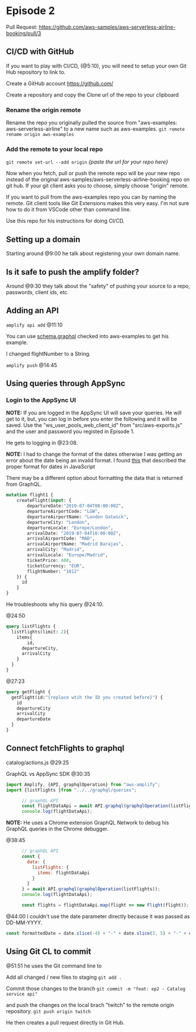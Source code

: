 

# Episode 2
Pull Request: https://github.com/aws-samples/aws-serverless-airline-booking/pull/3

## CI/CD with GitHub
If you want to play with CI/CD, (@5:10), you will need to setup your own Git Hub repository to link to.  

Create a GitHub account https://github.com/

Create a repository and copy the Clone url of the repo to your clipboard

### Rename the origin remote 
Rename the repo you originally pulled the source from "aws-examples: aws-serverless-airline" to a new name such as aws-examples.
`git remote rename origin aws-examples`

### Add the remote to your local repo
`git remote set-url --add origin` _{paste the url for your repo here}_

Now when you fetch, pull or push the remote repo will be your new repo instead of the original 
aws-samples/aws-serverless-airline-booking repo on git hub.  If your git client asks you to choose, 
simply choose "origin" remote.

If you want to pull from the aws-examples repo you can by naming the remote.  Git client tools like Git Extensions
makes this very easy.  I'm not sure how to do it from VSCode other than command line.

Use this repo for his instructions for doing CI/CD.

## Setting up a domain
Starting around @9:00 he talk about registering your own domain name.

## Is it safe to push the amplify folder?
Around @9:30 they talk about the "safety" of pushing your source to a repo, passwords, client ids, etc.

## Adding an API
`amplify api add` @11:10

You can use [schema.graphql](https://github.com/heitorlessa/aws-serverless-airline-booking/blob/8c161093861ac661228077f03e80d0457b747dba/amplify/backend/api/awsserverlessairline/schema.graphql) checked into aws-examples to get his example.

I changed flightNumber to a String.

`amplify push` @14:45

## Using queries through AppSync

### Login to the AppSync UI
**NOTE:** If you are logged in the AppSync UI will save your queries.
He will get to it, but, you can log in before you enter the following and it will be saved.
Use the "ws_user_pools_web_client_id" from "src/aws-exports.js" and the user and password 
you registed in Episode 1.

He gets to logging in @23:08.

**NOTE:** I had to change the format of the dates otherwise I was getting an error about
the date being an invalid format.  I found [this](https://www.w3schools.com/js/js_date_formats.asp)
that described the proper format for dates in JavaScript

There may be a different option about formatting the data that is returned from GraphQL.

````graphql
mutation flight1 {
    createFlight(input: {
        departureDate:"2019-07-04T08:00:00Z",
      	departureAirportCode: "LGW",
      	departureAirportName: "London Gatwick",
      	departureCity: "London",
      	departureLocale: "Europe/London",
      	arrivalDate: "2019-07-04T10:00:00Z",
      	arrivalAirportCode: "MAD",
      	arrivalAirportName: "Madrid Barajas",
      	arrivalCity: "Madrid",
      	arrivalLocale: "Europe/Madrid",
      	ticketPrice: 400, 
      	ticketCurrency: "EUR",
      	flightNumber: "1812"
    }) {
      id
    }
}
````

He troubleshoots why his query @24:10.

@24:50
````graphql
query listFlights {
  listFlights(limit: 2){
    items{
    	id,
      departureCity,
      arrivalCity
    }
  }
}
````

@27:23
````graphql
query getFlight { 
  getFlight(id:"{replace wtih the ID you created before}") {
  	id
    departureCity
    arrivalCity
    departureDate
  }
}
````

## Connect fetchFlights to graphql 
catalog/actions.js @29:25

GraphQL vs AppSync SDK @30:35

````javascript 
import Amplify, {API, graphqlOperation} from "aws-amplify";
import {listFlights }from "../../graphql/queries";
````

````javascript
      // graphQL API
      const flightDataApi = await API.graphql(graphqlOperation(listFlights));
      console.log(flightDataApi);
````

**NOTE:** He uses a Chrome extension GraphQL Network to debug his GraphQL queries in the 
Chrome debugger.

@38:45
````javascript
      // graphQL API
      const {
        data: {
          listFlights: {
            items: flightDataApi
          }
        }
      } = await API.graphql(graphqlOperation(listFlights));
      console.log(flightDataApi);

      const flights = flightDataApi.map(flight => new Flight(flight));
````

@44:00
I couldn't use the date parameter directly because it was passed as DD-MM-YYYY.
````javascript
const formattedDate = date.slice(-4) + "-" + date.slice(3, 5) + "-" + date.slice(0, 2);
````

## Using Git CL to commit
@51:51 he uses the Git command line to 

Add all changed / new files to staging
`git add .`

Commit those changes to the branch
`git commit -m "feat: ep2 - Catalog service api"`

and push the changes on the local brach "twitch" to the remote origin repository. 
`git push origin twitch`

He then creates a pull request directly in Git Hub.